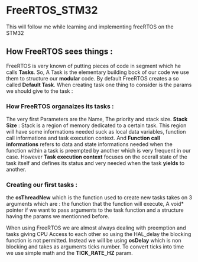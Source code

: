 # FreeRTOS_STM32
This will follow me while learning and implementing freeRTOS on the STM32

## How FreeRTOS sees things : 

FreeRTOS is very known of putting pieces of code in segment which he calls **Tasks**.
So, A Task is the elementary building bock of our code we use them to structure our **modular** code.
By default FreeRTOS creates a so called **Default Task**.
When creating task one thing to consider is the params we should give to the task : 

### How FreeRTOS organaizes its tasks : 

The very first Parameters are the Name, The priority and stack size.
**Stack Size** : Stack is a region of memory dedicated to a certain task. This region will have some informations needed suck as local data variables, function call informations and task execution context.
And **Function call informations** refers to data and state informations needed when the function within a task is preempted by another which is very frequent in our case.
However **Task execution context** focuses on the ocerall state of the task itself and defines its status and very needed when the task **yields** to another.

### Creating our first tasks : 

the **osThreadNew** which is the function used to create new tasks takes on 3 arguments which are : the function that the function will execute, A void* pointer if we want to pass arguments to the task function and a structure having the params we mentionned before. 

When using FreeRTOS we are almost always dealing with preemption and tasks giving CPU Access to each other so using the HAL_delay the blocking function is not permitted.
Instead we will be using **osDelay** which is non blocking and takes as arguments ticks number. To convert ticks into time we use simple math and the **TICK_RATE_HZ** param.


